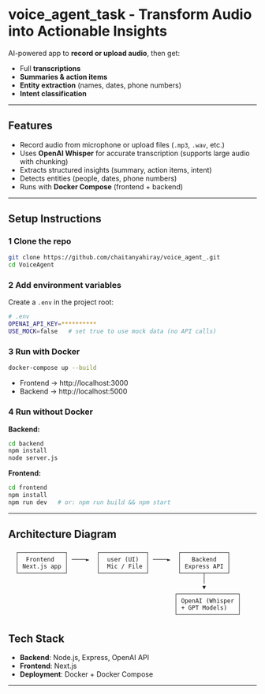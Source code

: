 # voice_agent_task - Transform Audio into Actionable Insights

AI-powered app to **record or upload audio**, then get:
- Full **transcriptions**
- **Summaries & action items**
- **Entity extraction** (names, dates, phone numbers)
- **Intent classification**

---

##  Features
- Record audio from microphone or upload files (`.mp3`, `.wav`, etc.)
- Uses **OpenAI Whisper** for accurate transcription (supports large audio with chunking)
- Extracts structured insights (summary, action items, intent)
- Detects entities (people, dates, phone numbers)
- Runs with **Docker Compose** (frontend + backend)

---


##  Setup Instructions

### 1️ Clone the repo
```bash
git clone https://github.com/chaitanyahiray/voice_agent_.git
cd VoiceAgent
```

### 2️ Add environment variables
Create a `.env` in the project root:
```bash
# .env
OPENAI_API_KEY=**********
USE_MOCK=false   # set true to use mock data (no API calls)
```


### 3️ Run with Docker 
```bash
docker-compose up --build
```
- Frontend → http://localhost:3000
- Backend → http://localhost:5000

### 4️ Run without Docker 

**Backend:**
```bash
cd backend
npm install
node server.js
```

**Frontend:**
```bash
cd frontend
npm install
npm run dev   # or: npm run build && npm start
```

---

##  Architecture Diagram
```
  ┌─────────────┐        ┌─────────────┐        ┌─────────────┐
  │  Frontend   │ ────►  │  user (UI)  │ ────►  │   Backend   │
  │ Next.js app │        │  Mic / File │        │ Express API │
  └─────────────┘        └─────────────┘        └──────┬──────┘
                                                       │
                                                       ▼
                                               ┌─────────────────┐
                                               │ OpenAI (Whisper │
                                               │ + GPT Models)   │
                                               └─────────────────┘
```

##  Tech Stack
- **Backend**: Node.js, Express, OpenAI API
- **Frontend**: Next.js
- **Deployment**: Docker + Docker Compose

---

